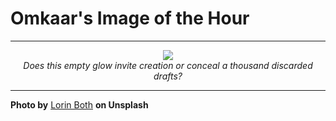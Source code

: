 # Omkaar's Image of the Hour

---

<div align="center">

<a href="https://unsplash.com/photos/a-hand-silhouetted-holding-a-smartphone-4j2H4-J21yU">
  <img src="https://images.unsplash.com/photo-1750056393326-8feed2a1c34f?crop=entropy&cs=tinysrgb&fit=max&fm=jpg&ixid=M3w3NjA2Nzh8MHwxfHJhbmRvbXx8fHx8fHx8fDE3NTIxODQ4MDB8&ixlib=rb-4.1.0&q=80&w=1080" style="max-width:100%; height:auto;">
</a>

<br>
<i>Does this empty glow invite creation or conceal a thousand discarded drafts?</i>

</div>

---

**Photo by** [Lorin Both](https://unsplash.com/@lorinboth) **on Unsplash**
